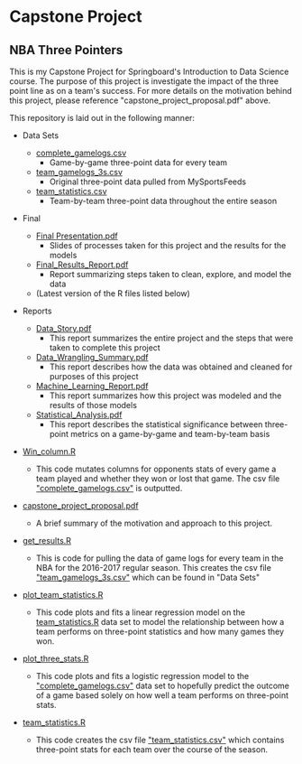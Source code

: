 # Capstone Project

## NBA Three Pointers

This is my Capstone Project for Springboard's Introduction to Data Science course. The purpose of this project is investigate the impact of the three point line as on a team's success. For more details on the motivation behind this project, please reference "capstone_project_proposal.pdf" above.

This repository is laid out in the following manner:
- Data Sets
  - [complete_gamelogs.csv](https://github.com/curtishiga/Springboard_Intro_to_DS/blob/master/Capstone_Project/Data%20Sets/complete_gamelogs.csv)
    - Game-by-game three-point data for every team
  - [team_gamelogs_3s.csv](https://github.com/curtishiga/Springboard_Intro_to_DS/blob/master/Capstone_Project/Data%20Sets/team_gamelogs_3s.csv)
    - Original three-point data pulled from MySportsFeeds
  - [team_statistics.csv](https://github.com/curtishiga/Springboard_Intro_to_DS/blob/master/Capstone_Project/Data%20Sets/team_statistics.csv)
    - Team-by-team three-point data throughout the entire season
- Final
  - [Final Presentation.pdf](https://github.com/curtishiga/Springboard_Intro_to_DS/blob/master/Capstone_Project/Final/Final%20Presentation.pdf)
    - Slides of processes taken for this project and the results for the models
  - [Final_Results_Report.pdf](https://github.com/curtishiga/Springboard_Intro_to_DS/blob/master/Capstone_Project/Final/Final_Results_Report.pdf)
    - Report summarizing steps taken to clean, explore, and model the data
  - (Latest version of the R files listed below)
- Reports
  - [Data_Story.pdf](https://github.com/curtishiga/Springboard_Intro_to_DS/blob/master/Capstone_Project/Reports/Data_Story.pdf)
    - This report summarizes the entire project and the steps that were taken to complete this project
  - [Data_Wrangling_Summary.pdf](https://github.com/curtishiga/Springboard_Intro_to_DS/blob/master/Capstone_Project/Reports/Data_Wrangling_Summary.pdf)
    - This report describes how the data was obtained and cleaned for purposes of this project
  - [Machine_Learning_Report.pdf](https://github.com/curtishiga/Springboard_Intro_to_DS/blob/master/Capstone_Project/Reports/Machine_Learning_Report.pdf)
    - This report summarizes how this project was modeled and the results of those models
  - [Statistical_Analysis.pdf](https://github.com/curtishiga/Springboard_Intro_to_DS/blob/master/Capstone_Project/Reports/Statistical_Analysis.pdf)
    - This report describes the statistical significance between three-point metrics on a game-by-game and team-by-team basis

- [Win_column.R](https://github.com/curtishiga/Springboard_Intro_to_DS/blob/master/Capstone_Project/Win_column.R)
  - This code mutates columns for opponents stats of every game a team played and whether they won or lost that game. The csv file ["complete_gamelogs.csv"](https://github.com/curtishiga/Springboard_Intro_to_DS/blob/master/Capstone_Project/Data%20Sets/complete_gamelogs.csv) is outputted.

- [capstone_project_proposal.pdf](https://github.com/curtishiga/Springboard_Intro_to_DS/blob/master/Capstone_Project/capstone_project_proposal.pdf)
  - A brief summary of the motivation and approach to this project.

- [get_results.R](https://github.com/curtishiga/Springboard_Intro_to_DS/blob/master/Capstone_Project/get_results.R)
  - This is code for pulling the data of game logs for every team in the NBA for the 2016-2017 regular season. This creates the csv file ["team_gamelogs_3s.csv"](https://github.com/curtishiga/Springboard_Intro_to_DS/blob/master/Capstone_Project/Data%20Sets/team_gamelogs_3s.csv) which can be found in "Data Sets"

- [plot_team_statistics.R](https://github.com/curtishiga/Springboard_Intro_to_DS/blob/master/Capstone_Project/plot_team_statistics.R)
  - This code plots and fits a linear regression model on the [team_statistics.R](https://github.com/curtishiga/Springboard_Intro_to_DS/blob/master/Capstone_Project/team_statistics.R) data set to model the relationship between how a team performs on three-point statistics and how many games they won.

- [plot_three_stats.R](https://github.com/curtishiga/Springboard_Intro_to_DS/blob/master/Capstone_Project/plot_three_stats.R)
  - This code plots and fits a logistic regression model to the ["complete_gamelogs.csv"](https://github.com/curtishiga/Springboard_Intro_to_DS/blob/master/Capstone_Project/Data%20Sets/complete_gamelogs.csv) data set to hopefully predict the outcome of a game based solely on how well a team performs on three-point stats.

- [team_statistics.R](https://github.com/curtishiga/Springboard_Intro_to_DS/blob/master/Capstone_Project/team_statistics.R)
  - This code creates the csv file ["team_statistics.csv"](https://github.com/curtishiga/Springboard_Intro_to_DS/blob/master/Capstone_Project/Data%20Sets/team_statistics.csv) which contains three-point stats for each team over the course of the season.
